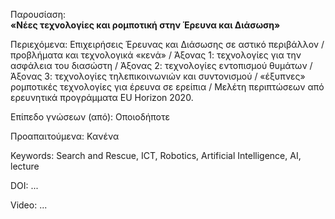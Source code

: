 Παρουσίαση:<br/>
<b>«Νέες τεχνολογίες και ρομποτική στην Έρευνα και Διάσωση»</b>

<p>Περιεχόμενα: Επιχειρήσεις Έρευνας και Διάσωσης σε αστικό περιβάλλον / προβλήματα και τεχνολογικά «κενά» / Άξονας 1: τεχνολογίες για την ασφάλεια του διασώστη / Άξονας 2: τεχνολογίες εντοπισμού θυμάτων / Άξονας 3: τεχνολογίες τηλεπικοινωνιών και συντονισμού / «έξυπνες» ρομποτικές τεχνολογίες για έρευνα σε ερείπια / Μελέτη περιπτώσεων από ερευνητικά προγράμματα EU Horizon 2020.</p>
<p>Επίπεδο γνώσεων (από): Οποιοδήποτε</p>
<p>Προαπαιτούμενα: Κανένα</p>
<p>Keywords: Search and Rescue, ICT, Robotics, Artificial Intelligence, AI, lecture</p>
<p>DOI: ...</p>
<p>Video: ...</p>
